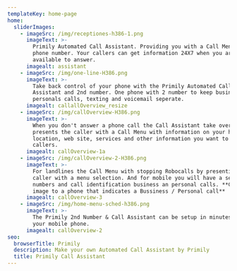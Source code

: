 ```yaml
---
templateKey: home-page
home:
  sliderImages:
    - imageSrc: /img/receptiones-h386-1.png
      imageText: >-
        Primily Automated Call Assistant. Providing you with a Call Menu and 2nd
        phone number. Your callers can get information 24X7 when you are not
        available to answer.  
      imagealt: assistant
    - imageSrc: /img/one-line-H386.png
      imageText: >-
        Take back control of your phone with the Primily Automated Call
        Assistant and 2nd number. One phone with 2 number to keep business and
        personals calls, texting and voicemail seperate.
      imagealt: callallOverview_resize
    - imageSrc: /img/callOverview-H386.png
      imageText: >-
        When you don't answer a phone call the Call Assistant take over and
        presents the caller with a Call Menu with information on your hours,
        location, web site, services and other information you want to provide
        callers.
      imagealt: callOverview-1a
    - imageSrc: /img/callOverview-2-H386.png
      imageText: >-
        For landlines the Call Menu with stopping Robocalls by presenting the
        caller with a menu selection. And for mobile you will have a seperate
        numbers and call identification business an personal calls. **Change the
        image to a phone that indicates a Bussiness / Personal call**
      imagealt: callOverview-3
    - imageSrc: /img/home-menu-sched-h386.png
      imageText: >-
        The Primily 2nd Number & Call Assistant can be setup in minutes with
        your mobile phone.
      imagealt: callOverview-2
seo:
  browserTitle: Primily
  description: Make your own Automated Call Assistant by Primily
  title: Primily Call Assistant
---
```


